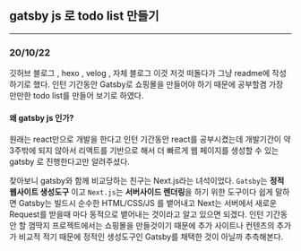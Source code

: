 ## gatsby js 로 todo list 만들기
-----------

### 20/10/22
깃허브 블로그 , hexo , velog , 자체 블로그 이것 저것 떠돌다가 그냥 readme에 작성하기로 했다. 인턴 기간동안 Gatsby로 쇼핑몰을 만들어야 하기 때문에 공부할겸 가장 만만한 todo list를 만들어 보기로 하였다.

#### 왜 gatsby js 인가?
원래는 react만으로 개발을 한다고 인턴 기간동안 react를 공부시켰는데 개발기간이 약 3주밖에 되지 않아서 리액트를 기반으로 해서 더 빠르게 웹 페이지를 생성할 수 있는 gatsby 로 진행한다고만 알려주셨다. 

찾아보니 gatsby와 함께 비교당하는 친구는 Next.js라는 녀석이었다. `Gatsby`는 **정적 웹사이트  생성도구** 이고  `Next.js`는 **서버사이드 렌더링**을 하기 위한 도구이다 쉽게 말하면 Gatsby는 빌드시 순수한 HTML/CSS/JS 를 뱉어내고 Next는 서버에서 새로운 Request를 받을때 마다 동적으로 뱉어내는 것이라고 알고 있으면 되겠다. 
인턴 기간동안 할 껌딱지 프로젝트에서는 쇼핑몰을 만들것이기 때문에 추가 사이트나 컨텐츠의 추가가 비교적 적기 때문에 정적인 생성도구인 Gatsby를 채택한 것이 아닐까 추측해본다.


